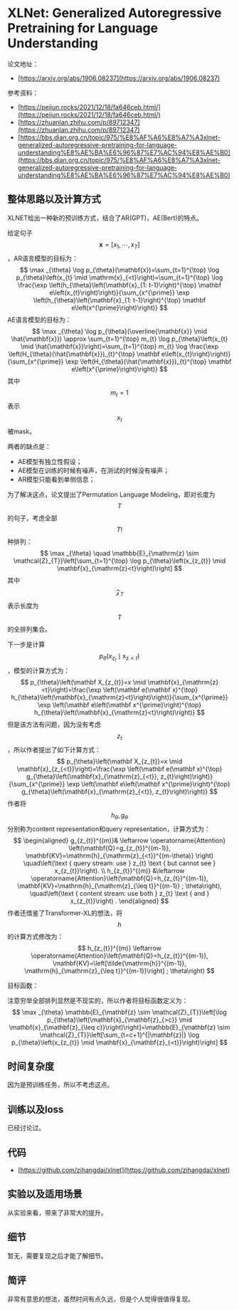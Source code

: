 # XLNet: Generalized Autoregressive Pretraining for Language Understanding

论文地址：

- [https://arxiv.org/abs/1906.08237](https://arxiv.org/abs/1906.08237)

参考资料：

- [https://peijun.rocks/2021/12/18/fa646ceb.html/](https://peijun.rocks/2021/12/18/fa646ceb.html/)
- [https://zhuanlan.zhihu.com/p/89712347](https://zhuanlan.zhihu.com/p/89712347)
- [https://bbs.dian.org.cn/topic/975/%E8%AF%A6%E8%A7%A3xlnet-generalized-autoregressive-pretraining-for-language-understanding%E8%AE%BA%E6%96%87%E7%AC%94%E8%AE%B0](https://bbs.dian.org.cn/topic/975/%E8%AF%A6%E8%A7%A3xlnet-generalized-autoregressive-pretraining-for-language-understanding%E8%AE%BA%E6%96%87%E7%AC%94%E8%AE%B0)



## 整体思路以及计算方式

XLNET给出一种新的预训练方式，结合了AR(GPT)，AE(Bert)的特点。

给定句子$$\mathbf{x}=\left[x_{1}, \cdots, x_{T}\right]$$，AR语言模型的目标为：
$$
\max _{\theta} \log p_{\theta}(\mathbf{x})=\sum_{t=1}^{\top} \log p_{\theta}\left(x_{t} \mid \mathrm{x}_{<t}\right)=\sum_{t=1}^{\top} \log \frac{\exp \left(h_{\theta}\left(\mathbf{x}_{1: t-1}\right)^{\top} \mathbf e\left(x_{t}\right)\right)}{\sum_{x^{\prime}} \exp \left(h_{\theta}\left(\mathbf{x}_{1: t-1}\right)^{\top} \mathbf e\left(x^{\prime}\right)\right)}
$$
AE语言模型的目标为：
$$
\max _{\theta} \log p_{\theta}(\overline{\mathbf{x}} \mid \hat{\mathbf{x}}) \approx \sum_{t=1}^{\top} m_{t} \log p_{\theta}\left(x_{t} \mid \hat{\mathbf{x}}\right)=\sum_{t=1}^{\top} m_{t} \log \frac{\exp \left(H_{\theta}(\hat{\mathbf{x}})_{t}^{\top} \mathbf e\left(x_{t}\right)\right)}{\sum_{x^{\prime}} \exp \left(H_{\theta}(\hat{\mathbf{x}})_{t}^{\top} \mathbf e\left(x^{\prime}\right)\right)}
$$
其中$$m_t=1$$表示$$x_t$$被mask。

两者的缺点是：

- AE模型有独立性假设；
- AE模型在训练的时候有噪声，在测试的时候没有噪声；
- AR模型只能看到单侧信息；

为了解决这点，论文提出了Permutation Language Modeling，即对长度为$$T$$的句子，考虑全部$$T!$$种排列：
$$
\max _{\theta} \quad \mathbb{E}_{\mathrm{z} \sim \mathcal{Z}_{T}}\left[\sum_{t=1}^{\top} \log p_{\theta}\left(x_{z_{t}} \mid \mathbf{x}_{\mathrm{z}<t}\right)\right]
$$
其中$$\mathcal Z_T$$表示长度为$$T$$的全排列集合。

下一步是计算$$p_{\theta}\left(x_{z_{t}} \mid \mathrm{x}_{\mathrm{z}<t}\right)$$，模型的计算方式为：
$$
p_{\theta}\left(\mathbf X_{z_{t}}=x \mid \mathbf{x}_{\mathrm{z}<t}\right)=\frac{\exp \left(\mathbf e(\mathbf x)^{\top} h_{\theta}\left(\mathbf{x}_{\mathrm{z}<t}\right)\right)}{\sum_{x^{\prime}} \exp \left(\mathbf e\left(\mathbf x^{\prime}\right)^{\top} h_{\theta}\left(\mathbf{x}_{\mathrm{z}<t}\right)\right)}
$$
但是该方法有问题，因为没有考虑$$z_t$$，所以作者提出了如下计算方式：
$$
p_{\theta}\left(\mathbf X_{z_{t}}=x \mid \mathbf{x}_{z_{<t}}\right)=\frac{\exp \left(\mathbf e(\mathbf x)^{\top} g_{\theta}\left(\mathbf{x}_{\mathrm{z}_{<t}}, z_{t}\right)\right)}{\sum_{x^{\prime}} \exp \left(\mathbf e\left(\mathbf x^{\prime}\right)^{\top} g_{\theta}\left(\mathbf{x}_{\mathrm{z}_{<t}}, z_{t}\right)\right)}
$$
作者将$$h_\theta, g_\theta$$分别称为content representation和query representation，计算方式为：
$$
\begin{aligned}
g_{z_{t}}^{(m)}& \leftarrow \operatorname{Attention}
\left(\mathbf{Q}=g_{z_{t}}^{(m-1)}, \mathbf{KV}=\mathrm{h}_{\mathrm{z}_{<t}}^{(m-\theta)} 
\right)
\quad\left(\text { query stream: use } z_{t} \text { but cannot see } x_{z_{t}}\right). \\
h_{z_{t}}^{(m)} &\leftarrow \operatorname{Attention}\left(\mathbf{Q}=h_{z_{t}}^{(m-1)}, \mathbf{KV}=\mathrm{h}_{\mathrm{z}_{\leq t}}^{(m-1)} ; \theta\right), \quad\left(\text { content stream: use both } z_{t} \text { and } x_{z_{t}}\right) .
\end{aligned}
$$
作者还借鉴了Transformer-XL的想法，将$$h$$的计算方式修改为：
$$
h_{z_{t}}^{(m)} \leftarrow \operatorname{Attention}\left(\mathbf{Q}=h_{z_{t}}^{(m-1)}, \mathbf{KV}=\left[\tilde{\mathrm{h}}^{(m-1)}, \mathrm{h}_{\mathrm{z}_{\leq t}}^{(m-1)}\right] ; \theta\right)
$$

目标函数：

注意穷举全部排列显然是不现实的，所以作者将目标函数定义为：
$$
\max _{\theta} \mathbb{E}_{\mathbf{z} \sim \mathcal{Z}_{T}}\left[\log p_{\theta}\left(\mathbf{x}_{\mathbf{z}_{>c}} \mid \mathbf{x}_{\mathbf{z}_{\leq c}}\right)\right]=\mathbb{E}_{\mathbf{z} \sim \mathcal{Z}_{T}}\left[\sum_{t=c+1}^{|\mathbf{z}|} \log p_{\theta}\left(x_{z_{t}} \mid \mathbf{x}_{\mathbf{z}_{<t}}\right)\right]
$$



## 时间复杂度

因为是预训练任务，所以不考虑这点。



## 训练以及loss

已经讨论过。



## 代码

- [https://github.com/zihangdai/xlnet](https://github.com/zihangdai/xlnet)



## 实验以及适用场景

从实验来看，带来了非常大的提升。



## 细节

暂无，需要复现之后才能了解细节。



## 简评

非常有意思的想法，虽然时间有点久远，但是个人觉得很值得复现。